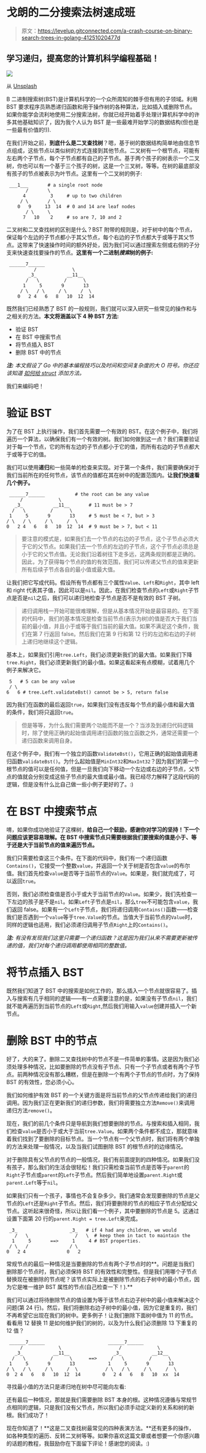 # 戈朗的二分搜索法树速成班

> 原文：<https://levelup.gitconnected.com/a-crash-course-on-binary-search-trees-in-golang-41251020477d>

## 学习递归，提高您的计算机科学编程基础！

![](img/65466238bd6b12ec49fe99f3e311ccd2.png)

从 [Unsplash](https://images.unsplash.com/photo-1502082553048-f009c37129b9?ixid=MnwxMjA3fDB8MHxwaG90by1wYWdlfHx8fGVufDB8fHx8&ixlib=rb-1.2.1&auto=format&fit=crop&w=1650&q=80)

B 二进制搜索树(BST)是计算机科学的一个众所周知的棘手但有用的子领域。利用 BST 要求程序员熟悉递归函数和用于操作树的各种算法，比如插入或删除节点。如果你能学会流利地使用二分搜索法树，你就已经开始着手处理计算机科学中的许多其他基础知识了，因为我个人认为 BST 是一些最难开始学习的数据结构(但也是一些最有价值的!)).

在我们开始之前，**到底什么是二叉查找树**？嗯，基于树的数据结构简单地由信息节点组成，这些节点以类似树的方式连接到其他节点。二叉树有一个根节点，可能有左右两个子节点，每个子节点都有自己的子节点。基于两个孩子的树表示一个二叉树，你也可以有一个基于三个孩子的树，这是一个三叉树，等等。在树的最底部没有孩子的节点被表示为叶节点。这里有一个二叉树的例子:

```
 ___1___       # a single root node
       /       \     
      4         3     # up to two children
     / \       / \
    0   9     13  14  # 0 and 14 are leaf nodes
       / \     \
      7   10    2     # so are 7, 10 and 2
```

二叉树和二叉查找树的区别是什么？BST 附带的规则是，对于树中的每个节点，保证每个左边的子节点都小于其父节点，每个右边的子节点都大于或等于其父节点。这带来了快速操作时间的额外好处，因为我们可以通过搜索左侧或右侧的子分支来快速查找要操作的节点。**这里有一个二进制*搜索*树的例子:**

```
 ______7______
          /             \
        _3_           __11__
       /   \         /      \
      1     5       9       13
     / \   / \     / \     /  \
    0   2 4   6   8   10  12  14
```

既然我们已经熟悉了 BST 的一般规则，我们就可以深入研究一些常见的操作和与之相关的方法。**本文将涵盖以下 4 种 BST 方法:**

*   验证 BST
*   在 BST 中搜索节点
*   将节点插入 BST
*   删除 BST 中的节点

***注:*** *本文假设了 Go 中的基本编程技巧以及时间和空间复杂度的大 O 符号。你还应该知道* [*如何给 struct*](https://www.geeksforgeeks.org/how-to-add-a-method-to-struct-type-in-golang/) *添加方法。*

我们来编码吧！

# 验证 BST

为了在 BST 上执行操作，我们首先需要一个有效的 BST。在这个例子中，我们将遍历一个算法，以确保我们有一个有效的树。我们如何做到这一点？我们需要验证对于每一个节点，它的所有左边的子节点都小于它的值，而所有右边的子节点都大于或等于它的值。

我们可以使用**递归**和一些简单的检查来实现。对于第一个条件，我们需要确保对于我们当前所在的任何节点，该节点的值都在其在树中的配置范围内。**让我们快速看几个例子。**

```
 ______7______           # the root can be any value
     /             \
   _3_           __11__       # 11 must be > 7
  /   \         /      \
 1     5       9       13     # 5 must be < 7, but > 3
/ \   / \     / \     /  \
0   2 4   6   8   10  12  14  # 9 must be > 7, but < 11
```

> 要注意的模式是，如果我们去一个节点的右边的子节点，这个子节点必须大于它的父节点。如果我们去一个节点的左边的子节点，这个子节点必须总是小于它的父节点值。无论我们沿着树往下走多远，这两条规则都是正确的。因此，为了获得每个节点的值的有效范围，我们可以传递父节点的值来更新所有后续子节点各自的最小值或最大值。

让我们把它写成代码。假设所有节点都有三个属性`Value`、`Left`和`Right`，其中 left 和 right 代表其子值，因此可以是`nil`。因此，在我们检查节点的`Left`或`Right`子节点是否是`nil`之后，我们可以递归地检查子节点是否不是有效的 BST 子树。

> 递归调用栈一开始可能很难理解，但是从基本情况开始是最容易的。在下面的代码中，我们的基本情况是检查当前节点(表示为树)的值是否大于我们当前的最小值，并且小于或等于我们当前的最大值。如果不满足这个条件，我们在第 7 行返回 false。然后我们在第 9 行和第 12 行的左边和右边的子树上递归地继续这个逻辑。

基本上，如果我们引用`tree.Left`，我们必须更新我们的最大值。如果我们下降`tree.Right`，我们必须更新我们的最小值。如果这看起来有点模糊，试着用几个例子来解决它。

```
 5   # 5 can be any value
 / \
6   6 # tree.Left.validateBst() cannot be > 5, return false
```

因为我们在函数的最后返回`true`，如果我们没有违反每个节点的最小值和最大值的条件，我们将只返回`true`。

> 但是等等，为什么我们需要两个功能而不是一个？当涉及到递归代码逻辑时，除了使用正确的起始值调用递归函数的独立函数之外，通常还需要一个递归函数来调用自身。

在这个例子中，我们有一个独立的函数`ValidateBst()`，它用正确的起始值调用递归函数`validateBst()`。为什么起始值是`MinInt32`和`MaxInt32`？因为我们的第一个根节点的值可以是任何值，但是一旦我们向下移动一个左边或右边的子节点，父节点的值就会分别变成这些子节点的最大值或最小值。我已经尽力解释了这段代码的逻辑，但是没有什么比自己做一些小例子更好的了。:)

# 在 BST 中搜索节点

唷，如果你成功地验证了这棵树，**给自己一个鼓励，感谢你对学习的坚持！下一个问题应该更容易理解。在 BST 中搜索节点只需要根据我们要搜索的值是小于、等于还是大于当前节点的值来遍历节点。**

我们只需要检查这三个条件。在下面的代码中，我们有一个递归函数`Contains()`，它接受一个整数`value`，并返回一个关于树是否包含`value`的布尔值。我们首先检查`value`是否等于当前节点的`Value`。如果是，我们就完成了，可以返回`true`。

否则，我们必须检查值是否小于或大于当前节点的`Value`。如果少，我们先检查一下左边的孩子是不是`nil`。如果`Left`子节点是`nil`，那么`tree`不可能包含`value`，我们返回 false。如果有一个`Left`子节点，我们将递归调用`Contains()`函数——检查我们是否遇到一个`value`等于`tree.Value`的节点。当值大于当前节点的`Value`时，同样的逻辑也适用，我们必须递归调用子节点`Right`上的`Contains()`。

***注:*** *有没有发现我们这里只需要一个递归函数？这是因为我们从来不需要更新被传递的值，我们对每个递归调用都使用相同的整数值。*

# 将节点插入 BST

既然我们知道了 BST 中的搜索是如何工作的，那么插入一个节点就很容易了。插入与搜索有几乎相同的逻辑——有一点需要注意的是，如果没有子节点`nil`，我们就不能再遍历到当前节点的`Left`或`Right`,然后我们用输入`value`创建并插入一个新节点。

# 删除 BST 中的节点

好了，大的来了。删除二叉查找树中的节点不是一件简单的事情。这是因为我们必须处理多种情况，比如要删除的节点没有子节点、只有一个子节点或者有两个子节点。前两种情况没有那么糟糕，但是在删除一个有两个子节点的节点时，为了保持 BST 的有效性，您必须小心。

我们如何维护有效 BST 的一个关键方面是将当前节点的父节点传递给我们的递归调用。因为我们正在更新我们的递归参数，我们将需要独立方法`Remove()`来调用递归方法`remove()`。

现在，我们的前几个条件只是导航到我们想要删除的节点。与搜索和插入相同，我们检查`value`是否小于或大于当前`tree.Value`。如果两个条件都不成立，那就意味着我们找到了要删除的目标节点。当一个节点有一个父节点时，我们将有两个单独的方法来处理一般情况，以及当我们试图删除 BST 的根节点时的边缘情况。

对于删除具有父节点的节点的一般情况，我们有前面提到的四种情况。如果我们没有孩子，那么我们的生活会很轻松！我们只需检查当前节点是否等于`parent`的`Right`子节点或`parent`的`Left`子节点。然后我们简单地设置`parent.Right`或`parent.Left`等于`nil`。

如果我们只有一个孩子，事情也不会复杂多少。我们通常会发现要删除的节点是父节点的`Left`还是`Right`子节点。然后，我们将要删除的节点的相应子节点分配给父节点。这听起来很奇怪，所以让我们看一个例子，其中要删除的节点是 5。这通过设置下面第 20 行的`parent.Right = tree.Left`来完成。

```
 _3_                   _3_   # if 4 had any children, we would
   /   \                 /   \  # keep them in tact to maintain the
  1     5       ==>     1     4 # BST properties.
 / \   /               / \   
0   2 4               0   2 
```

常规节点的最后一种情况是当要删除的节点有两个子节点时的**。问题是当我们删除那个节点时，我们必须保持 BST 的有效性和完整性。但是我们用哪个子节点替换现在被删除的节点呢？该节点实际上是被删除节点的右子树中的最小节点，因为它是唯一维护 BST 属性的节点(自己检查一下！).**

我们可以通过将待删除节点的值设置为等于该节点右边子树中的最小值来解决这个问题(第 24 行)。然后，我们将删除右边子树中的最小值，因为它是重复的，我们不再希望它出现在我们的树中。更多例子！让我们删除下面树中值为 11 的节点。看看用 12 替换 11 是如何维护我们的树的，以及为什么我们必须删除 13 下重复的 12 值？

```
 ______7______                       ______7______
     /             \                     /             \
   _3_           __11__                _3_           __12__
  /   \         /      \      ==>     /   \         /      \
 1     5       9       13            1     5       9       13
/ \   / \     / \     /  \          / \   / \     / \     /  \
0  2 4   6   8   10  12  14        0   2 4   6   8   10  xx  14
```

寻找最小值的方法只是递归地在树中尽可能向左看:

还有最后一种情况，那就是我们需要删除 BST 本身的根。这种情况遵循与常规节点相同的逻辑，只是我们没有父节点，所以我们必须手动定义新的关系和树的新根。我们成功了！

现在你知道了！**这是二叉查找树最常见的四种表演方法。**还有更多的操作，如各种类型的遍历、反转二叉树等等。如果你喜欢这篇文章或者想要一个你感兴趣的话题的教程，我鼓励你在下面留下评论！感谢您的阅读。:)
